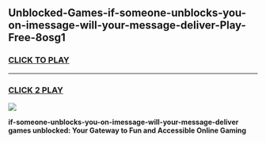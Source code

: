 
## Unblocked-Games-if-someone-unblocks-you-on-imessage-will-your-message-deliver-Play-Free-8osg1
<h3>
<a href="https://premium76.site?title=if-someone-unblocks-you-on-imessage-will-your-message-deliver&ref=10A">CLICK TO PLAY</a></h3>
<hr>

<h3>
<a href="https://premium76.site?title=if-someone-unblocks-you-on-imessage-will-your-message-deliver&ref=10A">CLICK 2 PLAY</a>
  
</h3>

<a href="https://premium76.site?title=if-someone-unblocks-you-on-imessage-will-your-message-deliver&ref=10A"><img src="https://clearcache.store/games.png"></a>


**if-someone-unblocks-you-on-imessage-will-your-message-deliver games unblocked: Your Gateway to Fun and Accessible Online Gaming**
